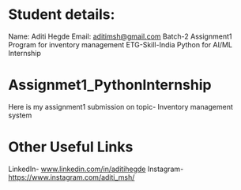 # Student details:
Name: Aditi Hegde
Email: aditimsh@gmail.com
Batch-2
Assignment1
Program for inventory management
ETG-Skill-India Python for AI/ML Internship



# Assignmet1_PythonInternship
Here is my assignment1 submission on topic- Inventory management system

# Other Useful Links

LinkedIn- www.linkedin.com/in/aditihegde
Instagram- https://www.instagram.com/aditi_msh/


